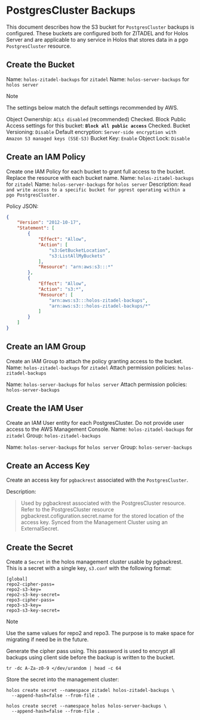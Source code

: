 # PostgresCluster Backups

This document describes how the S3 bucket for `PostgresCluster` backups is configured.  These buckets are configured both for ZITADEL and for Holos 
Server and are applicable to any service in Holos that stores data in a pgo `PostgresCluster` resource.

## Create the Bucket
Name: `holos-zitadel-backups` for `zitadel`
Name: `holos-server-backups` for `holos server`
> [!NOTE]
> The settings below match the default settings recommended by AWS.

Object Ownership: `ACLs disabled` (recommended) Checked.
Block Public Access settings for this bucket: **`Block all public access`** Checked.
Bucket Versioning: `Disable`
Default encryption: `Server-side encryption with Amazon S3 managed keys (SSE-S3)`
Bucket Key: `Enable`
Object Lock: `Disable`

## Create an IAM Policy
Create one IAM Policy for each bucket to grant full access to the bucket.  Replace the resource with each bucket name.
Name: `holos-zitadel-backups` for `zitadel`
Name: `holos-server-backups` for `holos server`
Description: `Read and write access to a specific bucket for pgrest operating within a pgo PostgresCluster.`

Policy JSON:
```json
{
    "Version": "2012-10-17",
    "Statement": [
        {
            "Effect": "Allow",
            "Action": [
                "s3:GetBucketLocation",
                "s3:ListAllMyBuckets"
            ],
            "Resource": "arn:aws:s3:::*"
        },
        {
            "Effect": "Allow",
            "Action": "s3:*",
            "Resource": [
                "arn:aws:s3:::holos-zitadel-backups",
                "arn:aws:s3:::holos-zitadel-backups/*"
            ]
        }
    ]
}
```
## Create an IAM Group
Create an IAM Group to attach the policy granting access to the bucket.
Name: `holos-zitadel-backups` for `zitadel`
Attach permission policies: `holos-zitadel-backups`

Name: `holos-server-backups` for `holos server`
Attach permission policies: `holos-server-backups`
## Create the IAM User
Create an IAM User entity for each PostgresCluster.  Do not provide user access to the AWS Management Console.
Name: `holos-zitadel-backups` for `zitadel`
Group: `holos-zitadel-backups`

Name: `holos-server-backups` for `holos server`
Group: `holos-server-backups`

## Create an Access Key
Create an access key for `pgbackrest` associated with the `PostgresCluster`.

Description: 
> Used by pgbackrest associated with the PostgresCluster resource.  Refer to the PostgresCluster resource pgbackrest.cofiguration.secret.name for the stored location of the access key.  Synced from the Management Cluster using an ExternalSecret.
## Create the Secret
Create a `Secret` in the holos management cluster usable by pgbackrest.  This is a secret with a single key, `s3.conf` with the following format:
```
[global]
repo2-cipher-pass=
repo2-s3-key=
repo2-s3-key-secret=
repo3-cipher-pass=
repo3-s3-key=
repo3-s3-key-secret=
```
> [!NOTE]
> Use the same values for repo2 and repo3.  The purpose is to make space for migrating if need be in the future.

Generate the cipher pass using.  This password is used to encrypt all backups using client side before the backup is written to the bucket.
```
tr -dc A-Za-z0-9 </dev/urandom | head -c 64
```

Store the secret into the management cluster:
```
holos create secret --namespace zitadel holos-zitadel-backups \
  --append-hash=false --from-file .
```

```
holos create secret --namespace holos holos-server-backups \
  --append-hash=false --from-file .
```
